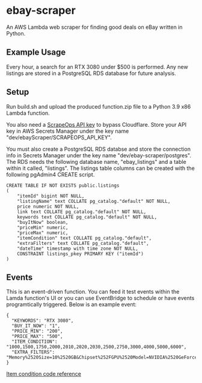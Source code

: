 # ebay-scraper
An AWS Lambda web scraper for finding good deals on eBay written in Python.

## Example Usage
Every hour, a search for an RTX 3080 under $500 is performed. Any new listings are stored in a PostgreSQL RDS database for future analysis.

## Setup
Run build.sh and upload the produced function.zip file to a Python 3.9 x86 Lambda function.

You also need a [ScrapeOps API key](https://scrapeops.io/) to bypass Cloudflare. Store your API key in AWS Secrets Manager under the key name "dev/ebayScraper/SCRAPEOPS_API_KEY".

You must also create a PostgreSQL RDS databse and store the connection info in Secrets Manager under the key name "dev/ebay-scraper/postgres". The RDS needs the following database name, "ebay_listings" and a table within it called, "listings". The listings table columns can be created with the following pgAdmin4 CREATE script.
```
CREATE TABLE IF NOT EXISTS public.listings
(
    "itemId" bigint NOT NULL,
    "listingName" text COLLATE pg_catalog."default" NOT NULL,
    price numeric NOT NULL,
    link text COLLATE pg_catalog."default" NOT NULL,
    keywords text COLLATE pg_catalog."default" NOT NULL,
    "buyItNow" boolean,
    "priceMin" numeric,
    "priceMax" numeric,
    "itemCondition" text COLLATE pg_catalog."default",
    "extraFilters" text COLLATE pg_catalog."default",
    "dateTime" timestamp with time zone NOT NULL,
    CONSTRAINT listings_pkey PRIMARY KEY ("itemId")
)
```

## Events
This is an event-driven function. You can feed it test events within the Lamda function's UI or you can use EventBridge to schedule or have events programtically triggered. Below is an example event:
```
{
  "KEYWORDS": "RTX 3080",
  "BUY_IT_NOW": "1",
  "PRICE_MIN": "200",
  "PRICE_MAX": "500",
  "ITEM_CONDITION": "1000,1500,1750,2000,2010,2020,2030,2500,2750,3000,4000,5000,6000",
  "EXTRA_FILTERS": "Memory%2520Size=10%2520GB&Chipset%252FGPU%2520Model=NVIDIA%2520GeForce%2520RTX%25203080"
}
```
[Item condition code reference](https://developer.ebay.com/devzone/finding/callref/enums/conditionIdList.html)

